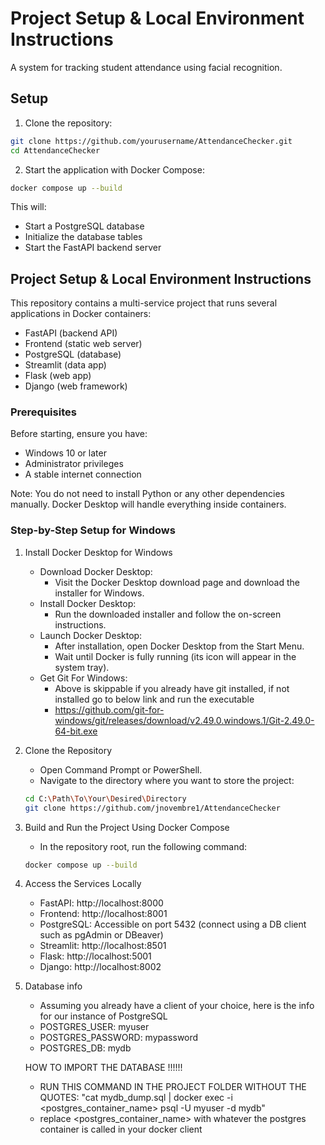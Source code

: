# Project Setup & Local Environment Instructions

A system for tracking student attendance using facial recognition.

## Setup

1. Clone the repository:
```bash
git clone https://github.com/yourusername/AttendanceChecker.git
cd AttendanceChecker
```

2. Start the application with Docker Compose:
```bash
docker compose up --build
```

This will:
- Start a PostgreSQL database
- Initialize the database tables
- Start the FastAPI backend server

## Project Setup & Local Environment Instructions
This repository contains a multi-service project that runs several applications in Docker containers:

- FastAPI (backend API)
- Frontend (static web server)
- PostgreSQL (database)
- Streamlit (data app)
- Flask (web app)
- Django (web framework)

### Prerequisites
Before starting, ensure you have:

- Windows 10 or later
- Administrator privileges
- A stable internet connection

Note: You do not need to install Python or any other dependencies manually. Docker Desktop will handle everything inside containers.

### Step-by-Step Setup for Windows
1. Install Docker Desktop for Windows
   - Download Docker Desktop:
     - Visit the Docker Desktop download page and download the installer for Windows.
   - Install Docker Desktop:
     - Run the downloaded installer and follow the on-screen instructions.
   - Launch Docker Desktop:
     - After installation, open Docker Desktop from the Start Menu.
     - Wait until Docker is fully running (its icon will appear in the system tray).
   - Get Git For Windows:
     - Above is skippable if you already have git installed, if not installed go to below link and run the executable
     - https://github.com/git-for-windows/git/releases/download/v2.49.0.windows.1/Git-2.49.0-64-bit.exe

2. Clone the Repository
   - Open Command Prompt or PowerShell.
   - Navigate to the directory where you want to store the project:
   ```bash
   cd C:\Path\To\Your\Desired\Directory
   git clone https://github.com/jnovembre1/AttendanceChecker
   ```

3. Build and Run the Project Using Docker Compose
   - In the repository root, run the following command: 
   ```bash
   docker compose up --build
   ```

4. Access the Services Locally
   - FastAPI: http://localhost:8000
   - Frontend: http://localhost:8001
   - PostgreSQL: Accessible on port 5432 (connect using a DB client such as pgAdmin or DBeaver)
   - Streamlit: http://localhost:8501
   - Flask: http://localhost:5001
   - Django: http://localhost:8002

5. Database info
   - Assuming you already have a client of your choice, here is the info for our instance of PostgreSQL
   - POSTGRES_USER: myuser
   - POSTGRES_PASSWORD: mypassword
   - POSTGRES_DB: mydb
   
   HOW TO IMPORT THE DATABASE !!!!!!
   - RUN THIS COMMAND IN THE PROJECT FOLDER WITHOUT THE QUOTES: "cat mydb_dump.sql | docker exec -i <postgres_container_name> psql -U myuser -d mydb"
   - replace <postgres_container_name> with whatever the postgres container is called in your docker client

